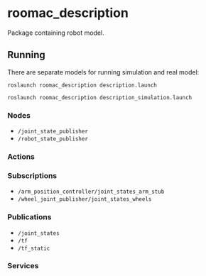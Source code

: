 # roomac_description

Package containing robot model.

## Running

There are separate models for running simulation and real model:
```
roslaunch roomac_description description.launch
```
```
roslaunch roomac_description description_simulation.launch
```

### Nodes

 * `/joint_state_publisher`
 * `/robot_state_publisher`

### Actions

### Subscriptions

 * `/arm_position_controller/joint_states_arm_stub`
 * `/wheel_joint_publisher/joint_states_wheels`

### Publications

 * `/joint_states`
 * `/tf`
 * `/tf_static`

### Services
